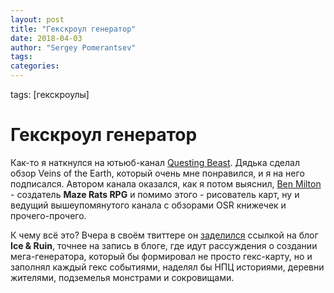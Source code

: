 ```yaml
---
layout: post
title: "Гекскроул генератор"
date: 2018-04-03
author: "Sergey Pomerantsev"
tags:
categories:
---
```

tags: [гекскроулы]

# Гекскроул генератор

Как-то я наткнулся на ютьюб-канал [Questing Beast](https://www.youtube.com/questingbeast).
Дядька сделал обзор Veins of the Earth, который очень мне понравился, и я на него подписался. Автором канала оказался, как я потом выяснил,
[Ben Milton](https://plus.google.com/+BenMilton2) - создатель **Maze Rats RPG** и помимо этого - рисователь карт, ну и ведущий вышеупомянутого канала с обзорами OSR книжечек и прочего-прочего.

К чему всё это? Вчера в своём твиттере он [заделился](https://twitter.com/benjamilt/status/980882903243489280) ссылкой на блог **Ice & Ruin**, точнее на запись в блоге, где идут рассуждения о создании мега-генератора, который бы формировал не просто гекс-карту, но и заполнял каждый гекс событиями, наделял бы НПЦ историями, деревни жителями, подземелья монстрами и сокровищами.
